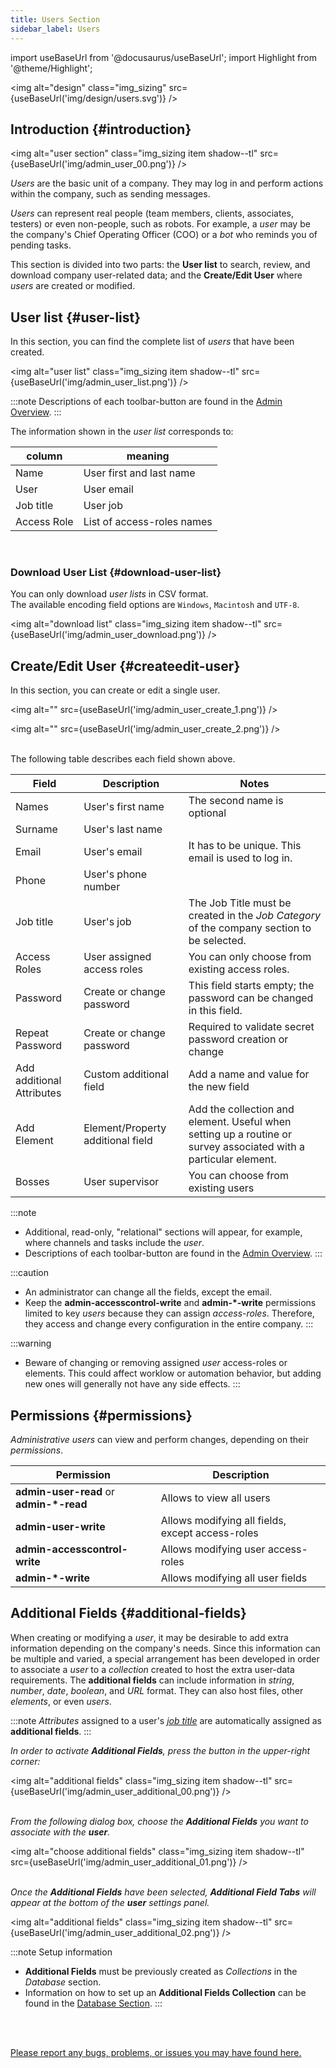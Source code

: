 ```yaml
---
title: Users Section
sidebar_label: Users
---
```

import useBaseUrl from '@docusaurus/useBaseUrl'; 
import Highlight from '@theme/Highlight';

<img alt="design" class="img_sizing" src={useBaseUrl('img/design/users.svg')} />

## Introduction {#introduction}

<img alt="user section" class="img_sizing item shadow--tl" src={useBaseUrl('img/admin_user_00.png')} />
<br/>

_Users_ are the basic unit of a company. They may log in and perform actions within the company, such as sending messages.

_Users_ can represent real people (team members, clients, associates, testers) or even non-people, such as robots. For example, a _user_ may be the company's Chief Operating Officer (COO) or a _bot_ who reminds you of pending tasks. 

This section is divided into two parts: the **User list** to search, review, and download company user-related data; and the **Create/Edit User** where _users_ are created or modified.

## User list {#user-list}

In this section, you can find the complete list of _users_ that have been created.
  
<img alt="user list" class="img_sizing item shadow--tl" src={useBaseUrl('img/admin_user_list.png')} />
<br/>

:::note
Descriptions of each toolbar-button are found in the [Admin Overview](admin_overview).
:::

The information shown in the _user list_ corresponds to:

| column | meaning | 
|--------|---------|
|   Name  |   User first and last name    |
|   User  |  User email |
|  Job title |  User job | 
| Access Role | List of access-roles names |

<br/>

### Download User List {#download-user-list}

You can only download _user lists_ in CSV format.  
The available encoding field options are `Windows`, `Macintosh` and `UTF-8`.  

<img alt="download list" class="img_sizing item shadow--tl" src={useBaseUrl('img/admin_user_download.png')} />
<br/>

  
## Create/Edit User {#createedit-user}
In this section, you can create or edit a single user.
  
<img alt="" src={useBaseUrl('img/admin_user_create_1.png')}  />

<img alt="" src={useBaseUrl('img/admin_user_create_2.png')}  />
<br/>
<br/>

  
The following table describes each field shown above.
  
  
| Field | Description | Notes | 
| ---- | ----------- | ----- | 
| Names | User's first name | The second name is optional |
| Surname | User's last name | |
| Email | User's email | It has to be unique. This email is used to log in. |
| Phone | User's phone number | |
| Job title | User's job | The Job Title must be created in the *Job Category* of the company section to be selected. |
| Access Roles | User assigned access roles | You can only choose from existing access roles.|
| Password | Create or change password | This field starts empty; the password can be changed in this field.|
| Repeat Password | Create or change password | Required to validate secret password creation or change |
| Add additional Attributes | Custom additional field | Add a name and value for the new field |
| Add Element | Element/Property additional field | Add the collection and element. Useful when setting up a routine or survey associated with a particular element. |
| Bosses | User supervisor | You can choose from existing users |

:::note
- Additional, read-only, "relational" sections will appear, for example, where channels and tasks include the _user_.
- Descriptions of each toolbar-button are found in the [Admin Overview](admin_overview).
:::

:::caution
- An administrator can change all the fields, except the email.
- Keep the __admin-accesscontrol-write__ and __admin-*-write__ permissions limited to key _users_ because they can assign _access-roles_. Therefore, they access and change every configuration in the entire company. 
:::

:::warning
- Beware of changing or removing assigned _user_ access-roles or elements. This could affect worklow or automation behavior, but adding new ones will generally not have any side effects.
:::

## Permissions {#permissions}

_Administrative users_ can view and perform changes, depending on their _permissions_.

| Permission | Description |
|------------|-------------|
| __admin-user-read__ or __admin-*-read__ | Allows to view all users |
| __admin-user-write__ | Allows modifying all fields, except access-roles |
| __admin-accesscontrol-write__ | Allows modifying user access-roles |
| __admin-*-write__ | Allows modifying all user fields |

## Additional Fields {#additional-fields}

When creating or modifying a _user_, it may be desirable to add extra information depending on the company's needs. Since this information can be multiple and varied, a special arrangement has been developed in order to associate a _user_ to a _collection_ created to host the extra user-data requirements. The **additional fields** can include information in _string_, _number_, _date_, _boolean_, and _URL_ format. They can also host files, other _elements_, or even _users_.

:::note
_Attributes_ assigned to a user's [_job title_](/docs/documentation/admin/admin_company#job-titles) are automatically assigned as **additional fields**.
:::

_In order to activate **Additional Fields**, press the button in the upper-right corner:_

<img alt="additional fields" class="img_sizing item shadow--tl" src={useBaseUrl('img/admin_user_additional_00.png')} />
<br/>
<br/>

_From the following dialog box, choose the **Additional Fields** you want to associate with the **user**._

<img alt="choose additional fields" class="img_sizing item shadow--tl" src={useBaseUrl('img/admin_user_additional_01.png')} />
<br/>
<br/>

_Once the **Additional Fields** have been selected, **Additional Field Tabs** will appear at the bottom of the **user** settings panel._

<img alt="additional fields" class="img_sizing item shadow--tl" src={useBaseUrl('img/admin_user_additional_02.png')} />
<br/>

:::note Setup information
- **Additional Fields** must be previously created as _Collections_ in the _Database_ section.
- Information on how to set up an **Additional Fields Collection** can be found in the [Database Section](admin_properties#additional-fields).
:::


<br/>
<br/>

[Please report any bugs, problems, or issues you may have found here.](/docs/support/bug_report)
